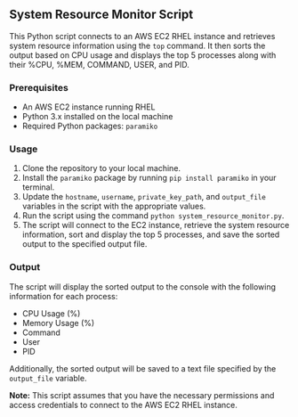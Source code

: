 ## System Resource Monitor Script
This Python script connects to an AWS EC2 RHEL instance and retrieves system resource information using the `top` command. It then sorts the output based on CPU usage and displays the top 5 processes along with their %CPU, %MEM, COMMAND, USER, and PID.

### Prerequisites
- An AWS EC2 instance running RHEL
- Python 3.x installed on the local machine
- Required Python packages: `paramiko`

### Usage
1. Clone the repository to your local machine.
2. Install the `paramiko` package by running `pip install paramiko` in your terminal.
3. Update the `hostname`, `username`, `private_key_path`, and `output_file` variables in the script with the appropriate values.
4. Run the script using the command `python system_resource_monitor.py`.
5. The script will connect to the EC2 instance, retrieve the system resource information, sort and display the top 5 processes, and save the sorted output to the specified output file.

### Output
The script will display the sorted output to the console with the following information for each process:
- CPU Usage (%)
- Memory Usage (%)
- Command
- User
- PID

Additionally, the sorted output will be saved to a text file specified by the `output_file` variable.

**Note:** This script assumes that you have the necessary permissions and access credentials to connect to the AWS EC2 RHEL instance. 